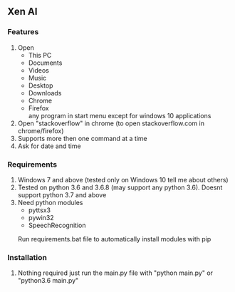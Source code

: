 <h2> Xen AI </h2>

<h3> Features </h3>
<ol>
<li>Open
<ul><stroke>
<li>This PC</li>
<li>Documents</li>
<li>Videos</li>
<li>Music</li>
<li>Desktop</li>
<li>Downloads</li>
<li>Chrome</li>
<li>Firefox</li>
</stroke>
  any program in start menu except for windows 10 applications
</ul>
</li>
<li>Open "stackoverflow" in chrome (to open stackoverflow.com in chrome/firefox)</li>
<li>Supports more then one command at a time</li>
<li> Ask for date and time </li>
</ol>
<h3> Requirements </h3>

<ol>
<li>Windows 7 and above (tested only on Windows 10 tell me about others)</li>
<li>Tested on python 3.6 and 3.6.8 (may support any python 3.6). Doesnt support python 3.7 and above</li>
<li>Need python modules <ul> <li>pyttsx3</li>
<li>pywin32</li>
<li>SpeechRecognition</li>
</ul>
<p>Run requirements.bat file to automatically install modules with pip</p>
</ol>
<h3> Installation </h3>

<ol>
<li>Nothing required just run the main.py file with "python main.py" or "python3.6 main.py"</li>
</ol>
